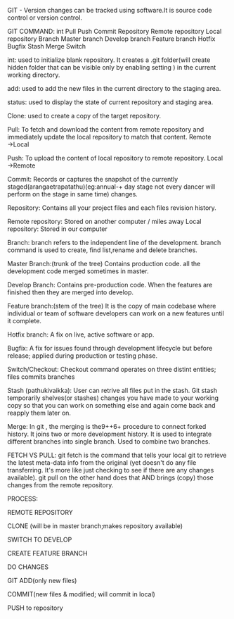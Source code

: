 GIT - Version changes can be tracked using software.It is source code control or version control.


GIT COMMAND:
	int
	Pull
	Push
	Commit
                Repository
Remote repository
Local repository
Branch
Master branch
Develop branch
Feature branch
Hotfix
Bugfix
Stash
Merge
Switch

               	
	
	





int:
	used to initialize blank repository. It creates a .git folder(will create hidden folder that can be visible only by enabling setting ) in the current working directory.


add:
	used to add the new files in the current directory to the staging area.

status:
	used to display the state of current repository and staging area.

Clone:
	used to create a copy of the target repository.

Pull:
	To fetch and download the content from remote repository and immediately update the local repository to match that content.
	                   Remote →Local

Push:
	To upload the content of local repository to remote repository.
		   	   Local →Remote 

Commit:
	Records or captures the snapshot of the currently staged(arangaetrapatathu)(eg:annual-+
day stage not every dancer will perform on the stage in same time) changes.

Repository:
	Contains all your project files and each files revision history.

Remote repository:
	Stored on another computer / miles away 
Local repository:
	Stored in our computer 

Branch:
branch refers to the independent line of the development.
branch command is used to create, find list,rename and delete branches.

Master Branch:(trunk of the tree)
	Contains production code. all the development code merged sometimes in master.

Develop Branch:
	Contains pre-production code. When the features are finished then they are merged into develop.

Feature branch:(stem of the tree)
        It is the copy of main codebase where individual or team of software developers can work on a new features until it complete.

Hotfix branch:
	A fix on live, active software or app.

Bugfix:
	A fix for issues found through development lifecycle but before release; applied during production or testing phase.


Switch/Checkout:
	Checkout command operates on three distint entities;
files
commits
branches


Stash (pathukivaikka):
	User can retrive all files put in the stash.
	Git stash temporarily shelves(or stashes) changes you have made to your working copy so that you can work on something else and again come back and reapply them later on.
	
Merge:
In git , the merging is the9++6+ procedure to connect forked history.
It joins two or more development history.
It is used to integrate different branches into single branch.
Used to combine two branches.	

FETCH VS PULL:
git fetch is the command that tells your local git to retrieve the latest
meta-data info from the original (yet doesn't do any file transferring.
It's more like just checking to see if there are any changes
available). git pull on the other hand does that AND brings (copy)
those changes from the remote repository.

PROCESS:


                
REMOTE REPOSITORY

                      

CLONE (will be in master branch;makes repository available)


                
SWITCH TO DEVELOP



CREATE FEATURE BRANCH



DO CHANGES



GIT ADD(only new files)



COMMIT(new files & modified; will commit in local)



PUSH to repository

